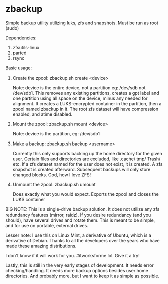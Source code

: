 # zbackup
Simple backup utility utilizing luks, zfs and snapshots. Must be run as root (sudo)

Dependencies:
1. zfsutils-linux
2. parted
3. rsync

Basic usage:
1. Create the zpool: zbackup.sh create \<device\>
   
   Note: device is the entire device, not a partition eg: /dev/sdb not /dev/sdb1.
   This removes any existing partitions, creates a gpt label and one partition using all space on the
   device, minus any needed for alignment. It creates a LUKS-encrypted container in the partition,
   then a zpool named zbackup in it. The root zfs dataset will have compression enabled, and atime
   disabled.

2. Mount the zpool: zbackup.sh mount \<device\>
   
   Note: device is the partition, eg: /dev/sdb1

3. Make a backup: zbackup.sh backup \<username\>
   
   Currently this only supports backing up the home directory for the given user. Certain files and
   directories are excluded, like .cache/ tmp/ Trash/ etc. If a zfs dataset named for the user does not
   exist, it is created. A zfs snapshot is created afterward. Subsequent backups will only store changed
   blocks. God, how I love ZFS!

4. Unmount the zpool: zbackup.sh umount

   Does exactly what you would expect. Exports the zpool and closes the LUKS container

BIG NOTE: This is a single-drive backup solution. It does not utilize any zfs redundancy features
(mirror, raidz). If you desire redundancy (and you should), have several drives and rotate them.
This is meant to be simple, and for use on portable, external drives.

Lesser note: I use this on Linux Mint, a derivative of Ubuntu, which is a derivative of Debian. Thanks
to all the developers over the years who have made these amazing distributions.

I don't know if it will work for you. #itworksforme lol. Give it a try!

Lastly, this is still in the very early stages of development. It needs error checking/handling. It
needs more backup options besides user home directories. And probably more, but I want to keep it
as simple as possible.

